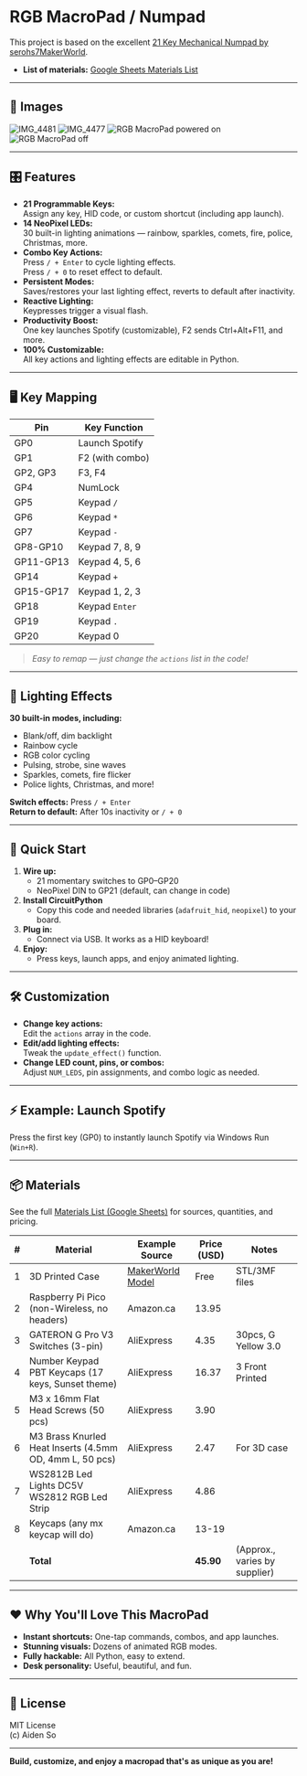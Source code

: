 # RGB MacroPad / Numpad

This project is based on the excellent [21 Key Mechanical Numpad by serohs7MakerWorld](https://makerworld.com/en/models/847093-21-key-mechanical-numpad#profileId-794356).

- **List of materials:** [Google Sheets Materials List](https://docs.google.com/spreadsheets/d/1POHebsY6CT1eLJ3NvEvcW8S9I_YbqTaPaNE3qmyI9Bc/edit?gid=1819894683#gid=1819894683)

---

## 📸 Images

![IMG_4481](https://pfst.cf2.poecdn.net/base/image/bddf66d767e515e33839d83b362fbf664346d2a9b74b6b21eec03bfb0b674a9c?w=4032&h=3024&pmaid=410758589)
![IMG_4477](https://pfst.cf2.poecdn.net/base/image/01760af90040a02c106ec97ace9758b6193c2c3e74fcd92d154a3b7d2cddbe10?w=4032&h=3024&pmaid=410758590)
![RGB MacroPad powered on](https://pfst.cf2.poecdn.net/base/image/bddf66d767e515e33839d83b362fbf664346d2a9b74b6b21eec03bfb0b674a9c?w=4032&h=3024&pmaid=410758589)
![RGB MacroPad off](https://pfst.cf2.poecdn.net/base/image/01760af90040a02c106ec97ace9758b6193c2c3e74fcd92d154a3b7d2cddbe10?w=4032&h=3024&pmaid=410758590)

---

## 🎛️ Features

- **21 Programmable Keys:**  
  Assign any key, HID code, or custom shortcut (including app launch).
- **14 NeoPixel LEDs:**  
  30 built-in lighting animations — rainbow, sparkles, comets, fire, police, Christmas, more.
- **Combo Key Actions:**  
  Press `/ + Enter` to cycle lighting effects.  
  Press `/ + 0` to reset effect to default.
- **Persistent Modes:**  
  Saves/restores your last lighting effect, reverts to default after inactivity.
- **Reactive Lighting:**  
  Keypresses trigger a visual flash.
- **Productivity Boost:**  
  One key launches Spotify (customizable), F2 sends Ctrl+Alt+F11, and more.
- **100% Customizable:**  
  All key actions and lighting effects are editable in Python.

---

## 🖥️ Key Mapping

| Pin         | Key Function         |
|-------------|---------------------|
| GP0         | Launch Spotify      |
| GP1         | F2 (with combo)     |
| GP2, GP3    | F3, F4              |
| GP4         | NumLock             |
| GP5         | Keypad `/`          |
| GP6         | Keypad `*`          |
| GP7         | Keypad `-`          |
| GP8-GP10    | Keypad 7, 8, 9      |
| GP11-GP13   | Keypad 4, 5, 6      |
| GP14        | Keypad `+`          |
| GP15-GP17   | Keypad 1, 2, 3      |
| GP18        | Keypad `Enter`      |
| GP19        | Keypad `.`          |
| GP20        | Keypad 0            |

> *Easy to remap — just change the `actions` list in the code!*

---

## 🌈 Lighting Effects

**30 built-in modes, including:**
- Blank/off, dim backlight
- Rainbow cycle
- RGB color cycling
- Pulsing, strobe, sine waves
- Sparkles, comets, fire flicker
- Police lights, Christmas, and more!

**Switch effects:** Press `/ + Enter`  
**Return to default:** After 10s inactivity or `/ + 0`

---

## 🚀 Quick Start

1. **Wire up:**  
   - 21 momentary switches to GP0–GP20  
   - NeoPixel DIN to GP21 (default, can change in code)
2. **Install CircuitPython**  
   - Copy this code and needed libraries (`adafruit_hid`, `neopixel`) to your board.
3. **Plug in:**  
   - Connect via USB. It works as a HID keyboard!
4. **Enjoy:**  
   - Press keys, launch apps, and enjoy animated lighting.

---

## 🛠️ Customization

- **Change key actions:**  
  Edit the `actions` array in the code.
- **Edit/add lighting effects:**  
  Tweak the `update_effect()` function.
- **Change LED count, pins, or combos:**  
  Adjust `NUM_LEDS`, pin assignments, and combo logic as needed.

---

## ⚡ Example: Launch Spotify

Press the first key (GP0) to instantly launch Spotify via Windows Run (`Win+R`).

---

## 📦 Materials

See the full [Materials List (Google Sheets)](https://docs.google.com/spreadsheets/d/1POHebsY6CT1eLJ3NvEvcW8S9I_YbqTaPaNE3qmyI9Bc/edit?gid=1819894683#gid=1819894683) for sources, quantities, and pricing.

| # | Material | Example Source | Price (USD) | Notes |
|---|----------|---------------|-------------|-------|
| 1 | 3D Printed Case | [MakerWorld Model](https://makerworld.com/en/models/847093-21-key-mechanical-numpad#profileId-794356) | Free | STL/3MF files |
| 2 | Raspberry Pi Pico (non-Wireless, no headers) | Amazon.ca | 13.95 | |
| 3 | GATERON G Pro V3 Switches (3-pin) | AliExpress | 4.35 | 30pcs, G Yellow 3.0 |
| 4 | Number Keypad PBT Keycaps (17 keys, Sunset theme) | AliExpress | 16.37 | 3 Front Printed |
| 5 | M3 x 16mm Flat Head Screws (50 pcs) | AliExpress | 3.90 | |
| 6 | M3 Brass Knurled Heat Inserts (4.5mm OD, 4mm L, 50 pcs) | AliExpress | 2.47 | For 3D case |
| 7 | WS2812B Led Lights DC5V WS2812 RGB Led Strip | AliExpress | 4.86 | |
| 8 | Keycaps (any mx keycap will do) | Amazon.ca | 13-19 | |
|   | **Total** | | **45.90** | (Approx., varies by supplier) |

---

## ❤️ Why You'll Love This MacroPad

- **Instant shortcuts:** One-tap commands, combos, and app launches.
- **Stunning visuals:** Dozens of animated RGB modes.
- **Fully hackable:** All Python, easy to extend.
- **Desk personality:** Useful, beautiful, and fun.

---

## 🔗 License

MIT License  
(c) Aiden So

---

**Build, customize, and enjoy a macropad that's as unique as you are!**
